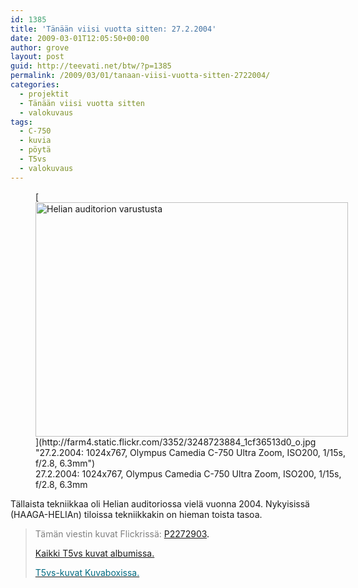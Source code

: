 ```yaml
---
id: 1385
title: 'Tänään viisi vuotta sitten: 27.2.2004'
date: 2009-03-01T12:05:50+00:00
author: grove
layout: post
guid: http://teevati.net/btw/?p=1385
permalink: /2009/03/01/tanaan-viisi-vuotta-sitten-2722004/
categories:
  - projektit
  - Tänään viisi vuotta sitten
  - valokuvaus
tags:
  - C-750
  - kuvia
  - pöytä
  - T5vs
  - valokuvaus
---
```

<figure style="width: 500px" class="wp-caption aligncenter">[<img class="                       " title="Helian audiotorion varustusta" src="http://farm4.static.flickr.com/3352/3248723884_f0b07cf4ed.jpg" alt="Helian auditorion varustusta" width="500" height="375" />](http://farm4.static.flickr.com/3352/3248723884_1cf36513d0_o.jpg "27.2.2004: 1024x767, Olympus Camedia C-750 Ultra Zoom, ISO200, 1/15s, f/2.8, 6.3mm")<figcaption class="wp-caption-text">27.2.2004: 1024x767, Olympus Camedia C-750 Ultra Zoom, ISO200, 1/15s, f/2.8, 6.3mm</figcaption></figure> 

Tällaista tekniikkaa oli Helian auditoriossa vielä vuonna 2004. Nykyisissä (HAAGA-HELIAn) tiloissa tekniikkakin on hieman toista tasoa.

> <span style="color: #808080;">Tämän viestin kuvat Flickrissä:</span> <span style="color: #006a80;"><span style="color: #000000;"><span style="color: #006a80;"><span style="color: #000000;"><span style="color: #006a80;"><span style="color: #000000;"><span style="color: #006a80;"><span style="color: #000000;"><a title="P2272903 on Flickr" href="http://www.flickr.com/photos/teevati/3248723884">P2272903</a>.</span></span></span></span></span></span></span></span>
> 
> [Kaikki T5vs kuvat albumissa.](/btw/flickr/album/72157607994204386/t5vs-all.html "BTW · T5vs-all")
> 
> [<span style="color: #006a80;">T5vs-kuvat Kuvaboxissa.</span>](http://www.kuvaboxi.fi/julkinen/29poj+taavetti-btw-t5vs.html "Kuvaboxi - BTW: T5vs (Taavetti)")